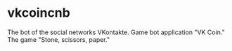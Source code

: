 # vkcoincnb
The bot of the social networks VKontakte. Game bot application "VK Coin." The game "Stone, scissors, paper."
